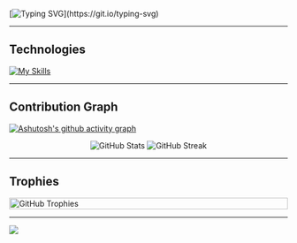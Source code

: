 [![Typing SVG](https://readme-typing-svg.demolab.com?font=Product+Sans&weight=600&size=30&duration=1700&pause=100&color=F5F5F5&vCenter=true&random=true&width=435&lines=I+like+Flutter.;I+like+TypeScript.;Dart+is+good.;I+hate+Windows.;I+love+bread.;Main+OS:+CachyOS.;I+love+fried+rice.;)](https://git.io/typing-svg)

--- 

## Technologies
[![My Skills](https://skillicons.dev/icons?i=dart,flutter,androidstudio,vscode,github,gitlab,git,mysql,postgresql,sqlite,supabase,postman,gcp,vercel,cloudflare,expressjs,nodejs,npm,bun,typescript,javascript,remix,docker,neovim,firebase,figma,linux,arch,powershell&theme=dark&perline=15)](https://skillicons.dev)

---

## Contribution Graph
[![Ashutosh's github activity graph](https://github-readme-activity-graph.vercel.app/graph?username=heimin22&bg_color=111827&color=f5f5f5&line=fdd835&point=3949ab&area=true&hide_border=true&radius=12)](https://github.com/ashutosh00710/github-readme-activity-graph)

<div align="center">
  
![GitHub Stats](https://github-readme-stats.vercel.app/api?username=heimin22&show_icons=true&title_color=fdd835&text_color=f5f5f5&bg_color=111827&icon_color=3949ab&border_radius=15&hide_border=true&rank_icon=percentile&card_width=400)
![GitHub Streak](https://streak-stats.demolab.com/?user=heimin22&theme=dark&background=111827&ring=fdd835&fire=fdd835&currStreakLabel=f5f5f5&sideLabels=fdd835&currStreakNum=f5f5f5&sideNums=f5f5f5&dates=f5f5f5&border=111827&stroke=111827&border_radius=15&card_width=400)

</div>


---

## Trophies
<div style="display: flex; justify-content: center; align-items: flex-start; gap: 10px; flex-wrap: wrap;">
  <img 
    src="https://github-profile-trophy.vercel.app/?username=heimin22&no-frame=true&column=7&margin-w=15&margin-h=15&theme=onedark" 
    alt="GitHub Trophies" 
    style="width: 100%; min-width: 300px;" 
  />
</div>

---

![](https://komarev.com/ghpvc/?username=heimin22&color=111827&style=for-the-badge)



